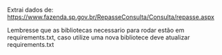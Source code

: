 Extrai dados de:
    https://www.fazenda.sp.gov.br/RepasseConsulta/Consulta/repasse.aspx

Lembresse que as bibliotecas necessario para rodar estão em requirements.txt, caso utilize uma nova bibliotece deve atualizar
requirements.txt